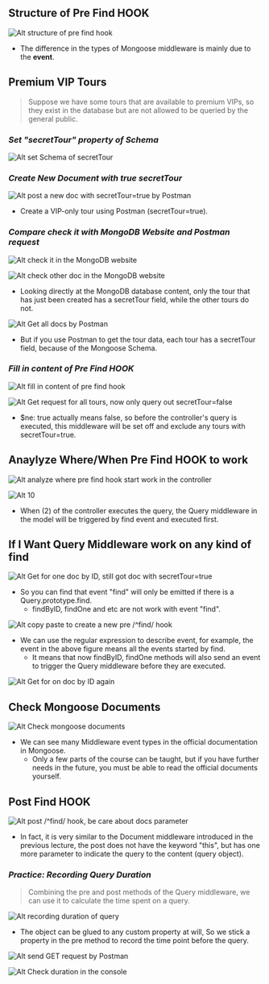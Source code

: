 ## **Structure of Pre Find HOOK**

![Alt structure of pre find hook](pic/01.jpg)

- The difference in the types of Mongoose middleware is mainly due to the **event**.

## **Premium VIP Tours**

> Suppose we have some tours that are available to premium VIPs, so they exist in the database but are not allowed to be queried by the general public.

### _Set "secretTour" property of Schema_

![Alt set Schema of secretTour](pic/02.jpg)

### _Create New Document with true secretTour_

![Alt post a new doc with secretTour=true by Postman](pic/03.jpg)

- Create a VIP-only tour using Postman (secretTour=true).

### _Compare check it with MongoDB Website and Postman request_

![Alt check it in the MongoDB website](pic/04.jpg)

![Alt check other doc in the MongoDB website](pic/05.jpg)

- Looking directly at the MongoDB database content, only the tour that has just been created has a secretTour field, while the other tours do not.

![Alt Get all docs by Postman](pic/06.jpg)

- But if you use Postman to get the tour data, each tour has a secretTour field, because of the Mongoose Schema.

### _Fill in content of Pre Find HOOK_

![Alt fill in content of pre find hook](pic/07.jpg)

![Alt Get request for all tours, now only query out secretTour=false](pic/08.jpg)

- $ne: true actually means false, so before the controller's query is executed, this middleware will be set off and exclude any tours with secretTour=true.

## **Anaylyze Where/When Pre Find HOOK to work**

![Alt analyze where pre find hook start work in the controller](pic/09.jpg)

![Alt 10](pic/10.jpg)

- When (2) of the controller executes the query, the Query middleware in the model will be triggered by find event and executed first.

## **If I Want Query Middleware work on any kind of find**

![Alt Get for one doc by ID, still got doc with secretTour=true](pic/11.jpg)

- So you can find that event "find" will only be emitted if there is a Query.prototype.find.
  - findByID, findOne and etc are not work with event "find".

![Alt copy paste to create a new pre /^find/ hook](pic/12.jpg)

- We can use the regular expression to describe event, for example, the event in the above figure means all the events started by find.
  - It means that now findByID, findOne methods will also send an event to trigger the Query middleware before they are executed.

![Alt Get for on doc by ID again](pic/13.jpg)

## **Check Mongoose Documents**

![Alt Check mongoose documents](pic/14.jpg)

- We can see many Middleware event types in the official documentation in Mongoose.
  - Only a few parts of the course can be taught, but if you have further needs in the future, you must be able to read the official documents yourself.

## **Post Find HOOK**

![Alt post /^find/ hook, be care about docs parameter](pic/15.jpg)

- In fact, it is very similar to the Document middleware introduced in the previous lecture, the post does not have the keyword "this", but has one more parameter to indicate the query to the content (query object).

### _Practice: Recording Query Duration_

> Combining the pre and post methods of the Query middleware, we can use it to calculate the time spent on a query.

![Alt recording duration of query](pic/16.jpg)

- The object can be glued to any custom property at will, So we stick a property in the pre method to record the time point before the query.

![Alt send GET request by Postman](pic/17.jpg)

![Alt Check duration in the console](pic/18.jpg)
